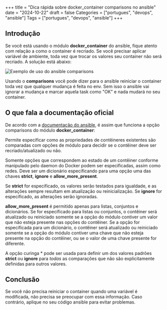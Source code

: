 +++
title = "Dica rápida sobre docker_container comparisons no ansible"
date = "2024-10-22"
draft = false
Categories = ["portugues", "devops", "ansible"]
Tags = ["portugues", "devops", "ansible"]
+++

## Introdução

Se você está usando o módulo **docker_container** do ansible, fique atento com relação a como o container é recriado. Se você precisar aplicar variável de ambiente, toda vez que trocar os valores seu container não será recriado. A solução está abaixo:

![Exemplo de uso do ansible comparisons](/img/ansible_comparisons.png)

Usando o **comparisons** você pode dizer para o ansible reiniciar o container toda vez que qualquer mudança é feita no env. Sem isso o ansible vai ignorar a mudança e marcar aquela task como "OK" e nada mudará no seu container.

## O que fala a documentação oficial

De acordo com a [documentação do ansible](https://docs.ansible.com/ansible/2.9/modules/docker_container_module.html#parameter-comparisons), é assim que funciona a opção comparisons do módulo **docker_container**:

Permite especificar como as propriedades de contêineres existentes são comparadas com opções de módulo para decidir se o contêiner deve ser recriado/atualizado ou não.

Somente opções que correspondem ao estado de um contêiner conforme manipulado pelo daemon do Docker podem ser especificadas, assim como redes.
Deve ser um dicionário especificando para uma opção uma das chaves **strict**, **ignore** e **allow_more_present**.

Se **strict** for especificado, os valores serão testados para igualdade, e as alterações sempre resultam em atualização ou reinicialização. Se **ignore** for especificado, as alterações serão ignoradas.

**allow_more_present** é permitido apenas para listas, conjuntos e dicionários. Se for especificado para listas ou conjuntos, o contêiner será atualizado ou reiniciado somente se a opção do módulo contiver um valor que não esteja presente nas opções do contêiner. Se a opção for especificada para um dicionário, o contêiner será atualizado ou reiniciado somente se a opção do módulo contiver uma chave que não esteja presente na opção do contêiner, ou se o valor de uma chave presente for diferente.

A opção curinga * pode ser usada para definir um dos valores padrões **strict** ou **ignore** para *todas* as comparações que não são explicitamente definidas para outros valores.

## Conclusão

Se você não precisa reiniciar o container quando uma variável é modificada, não precisa se preocupar com essa informação. Caso contrário, aplique no seu código ansible para evitar problemas.